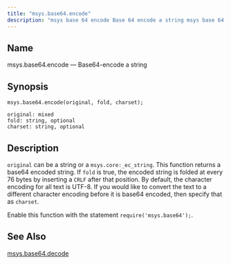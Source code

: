 ```yaml
---
title: "msys.base64.encode"
description: "msys base 64 encode Base 64 encode a string msys base 64 encode original fold charset original can be a string or a msys core ec string This function returns a base 64 encoded string If fold is true the encoded string is folded at every 76 bytes by inserting..."
---
```


<a name="lua.ref.msys.base64.encode"></a> 
## Name

msys.base64.encode — Base64-encode a string

<a name="idp26190656"></a> 
## Synopsis

`msys.base64.encode(original, fold, charset);`

```
original: mixed
fold: string, optional
charset: string, optional
```
<a name="idp26193408"></a> 
## Description

`original` can be a string or a `msys.core:_ec_string`. This function returns a base64 encoded string. If `fold` is true, the encoded string is folded at every 76 bytes by inserting a `CRLF` after that position. By default, the character encoding for all text is UTF-8\. If you would like to convert the text to a different character encoding before it is base64 encoded, then specify that as `charset`.

Enable this function with the statement `require('msys.base64');`.

<a name="idp26198432"></a> 
## See Also

[msys.base64.decode](/momentum/3/3-reference/3-reference-lua-ref-msys-base-64-decode)